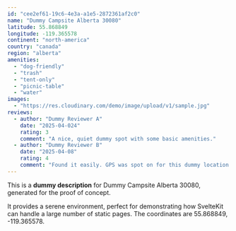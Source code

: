 ```yaml
---
id: "cee2ef61-19c6-4e3a-a1e5-2872361af2c0"
name: "Dummy Campsite Alberta 30080"
latitude: 55.868849
longitude: -119.365578
continent: "north-america"
country: "canada"
region: "alberta"
amenities:
  - "dog-friendly"
  - "trash"
  - "tent-only"
  - "picnic-table"
  - "water"
images:
  - "https://res.cloudinary.com/demo/image/upload/v1/sample.jpg"
reviews:
  - author: "Dummy Reviewer A"
    date: "2025-04-024"
    rating: 3
    comment: "A nice, quiet dummy spot with some basic amenities."
  - author: "Dummy Reviewer B"
    date: "2025-04-08"
    rating: 4
    comment: "Found it easily. GPS was spot on for this dummy location."
---
```


This is a **dummy description** for Dummy Campsite Alberta 30080, generated for the proof of concept.

It provides a serene environment, perfect for demonstrating how SvelteKit can handle a large number of static pages. The coordinates are 55.868849, -119.365578.
